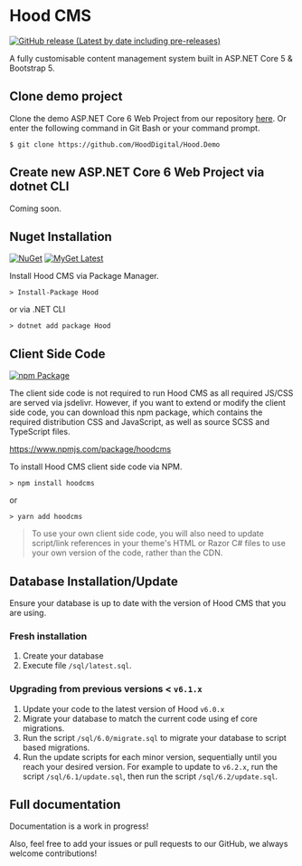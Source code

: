 # Hood CMS
[![GitHub release (Latest by date including pre-releases)](https://img.shields.io/github/v/release/HoodDigital/Hood?include_prereleases&label=Latest%20Release)](https://github.com/HoodDigital/Hood/releases)

A fully customisable content management system built in ASP.NET Core 5 & Bootstrap 5.

## Clone demo project

Clone the demo ASP.NET Core 6 Web Project from our repository [here](https://github.com/HoodDigital/Hood.Demo). Or enter the following command in Git Bash or your command prompt.
```
$ git clone https://github.com/HoodDigital/Hood.Demo
```

## Create new ASP.NET Core 6 Web Project via dotnet CLI

Coming soon.

## Nuget Installation 
[![NuGet](https://img.shields.io/nuget/v/hood?label=NuGet%20Stable)](https://www.nuget.org/packages/Hood/)
[![MyGet Latest](https://img.shields.io/myget/hood/vpre/hood?label=MyGet)](https://www.myget.org/feed/hood/package/nuget/Hood)

Install Hood CMS via Package Manager.
```
> Install-Package Hood
```
or via .NET CLI
```
> dotnet add package Hood
```

## Client Side Code
[![npm Package](https://img.shields.io/npm/v/hoodcms)](https://www.npmjs.com/package/hoodcms)

The client side code is not required to run Hood CMS as all required JS/CSS are served via jsdelivr. However, if you want to extend or modify the client side code, you can download this npm package, which contains the required distribution CSS and JavaScript, as well as source SCSS and TypeScript files. 

https://www.npmjs.com/package/hoodcms

To install Hood CMS client side code via NPM.
```
> npm install hoodcms
```
or
```
> yarn add hoodcms
```

> To use your own client side code, you will also need to update script/link references in your theme's HTML or Razor C# files to use your own version of the code, rather than the CDN.

## Database Installation/Update

Ensure your database is up to date with the version of Hood CMS that you are using. 
### Fresh installation

1. Create your database 
2. Execute file `/sql/latest.sql`.

### Upgrading from previous versions < `v6.1.x`

1. Update your code to the latest version of Hood `v6.0.x`
2. Migrate your database to match the current code using ef core migrations.
3. Run the script `/sql/6.0/migrate.sql` to migrate your database to script based migrations.
4. Run the update scripts for each minor version, sequentially until you reach your desired version.
   For example to update to `v6.2.x`, run the script `/sql/6.1/update.sql`, then run the script `/sql/6.2/update.sql`.


## Full documentation
Documentation is a work in progress!

Also, feel free to add your issues or pull requests to our GitHub, we always welcome contributions!
